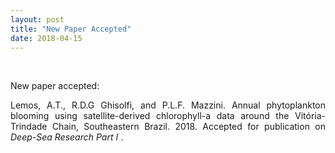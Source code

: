 ```yaml
---
layout: post
title: "New Paper Accepted"
date: 2018-04-15
---
```


<br>

<div style="text-align:justify" markdown="1">

<p> New paper accepted: </p>
<p> Lemos, A.T., R.D.G Ghisolfi, and P.L.F. Mazzini. Annual phytoplankton blooming using satellite-derived chlorophyll-a data around the Vitória-Trindade Chain, Southeastern Brazil. 2018. Accepted for publication on <i> Deep-Sea Research Part I </i>.
</p>

</div>

